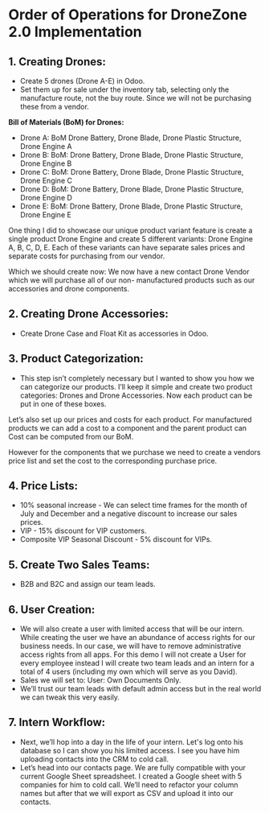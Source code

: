 # Order of Operations for DroneZone 2.0 Implementation

## 1. Creating Drones:
   - Create 5 drones (Drone A-E) in Odoo.
   - Set them up for sale under the inventory tab, selecting only the manufacture route, not the buy route. Since we will not be purchasing these from a vendor.
   
   **Bill of Materials (BoM) for Drones:**
   - Drone A: BoM Drone Battery, Drone Blade, Drone Plastic Structure, Drone Engine A
   - Drone B: BoM: Drone Battery, Drone Blade, Drone Plastic Structure, Drone Engine B
   - Drone C: BoM: Drone Battery, Drone Blade, Drone Plastic Structure, Drone Engine C
   - Drone D: BoM: Drone Battery, Drone Blade, Drone Plastic Structure, Drone Engine D
   - Drone E: BoM: Drone Battery, Drone Blade, Drone Plastic Structure, Drone Engine E

   One thing I did to showcase our unique product variant feature is create a single product Drone Engine and create 5 different variants: Drone Engine A, B, C, D, E. Each of these variants can have separate sales prices and separate costs for purchasing from our vendor.

   Which we should create now: We now have a new contact Drone Vendor which we will purchase all of our non- manufactured products such as our accessories and drone components.

## 2. Creating Drone Accessories:
   - Create Drone Case and Float Kit as accessories in Odoo.

## 3. Product Categorization:
   - This step isn’t completely necessary but I wanted to show you how we can categorize our products. I’ll keep it simple and create two product categories: Drones and Drone Accessories. Now each product can be put in one of these boxes.

   Let’s also set up our prices and costs for each product. For manufactured products we can add a cost to a component and the parent product can Cost can be computed from our BoM.

   However for the components that we purchase we need to create a vendors price list and set the cost to the corresponding purchase price.

## 4. Price Lists:
   - 10% seasonal increase - We can select time frames for the month of July and December and a negative discount to increase our sales prices.
   - VIP - 15% discount for VIP customers.
   - Composite VIP Seasonal Discount - 5% discount for VIPs.

## 5. Create Two Sales Teams: 
   - B2B and B2C and assign our team leads.

## 6. User Creation:
   - We will also create a user with limited access that will be our intern. While creating the user we have an abundance of access rights for our business needs. In our case, we will have to remove administrative access rights from all apps. For this demo I will not create a User for every employee instead I will create two team leads and an intern for a total of 4 users (including my own which will serve as you David).
   - Sales we will set to: User: Own Documents Only.
   - We’ll trust our team leads with default admin access but in the real world we can tweak this very easily.

## 7. Intern Workflow:
   - Next, we’ll hop into a day in the life of your intern. Let's log onto his database so I can show you his limited access. I see you have him uploading contacts into the CRM to cold call.
   - Let’s head into our contacts page. We are fully compatible with your current Google Sheet spreadsheet. I created a Google sheet with 5 companies for him to cold call. We’ll need to refactor your column names but after that we will export as CSV and upload it into our contacts.
